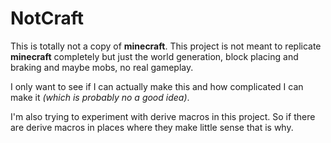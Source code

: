 # NotCraft

This is totally not a copy of **minecraft**. This project is not meant to replicate **minecraft** completely
but just the world generation, block placing and braking and maybe mobs, no real gameplay. 

I only want to see if I can actually make this and how complicated I can make it *(which is probably no a good idea)*.

I'm also trying to experiment with derive macros in this project. So if there are derive macros in places where they 
make little sense that is why.
